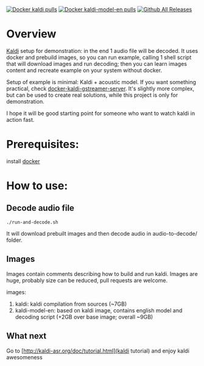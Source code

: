 [![Docker kaldi pulls](https://img.shields.io/docker/pulls/achernetsov/kaldi.svg)](https://hub.docker.com/r/achernetsov/kaldi)
[![Docker kaldi-model-en pulls](https://img.shields.io/docker/pulls/achernetsov/kaldi-model-en.svg)](https://hub.docker.com/r/achernetsov/kaldi-model-en)
[![Github All Releases](https://img.shields.io/github/downloads/achernetsov/kaldi-docker-example/total.svg)](https://github.com/achernetsov/kaldi-docker-example)

# Overview
[Kaldi](http://kaldi-asr.org/) setup for demonstration: in the end 1 audio file will be decoded.
It uses docker and prebuild images, so you can run example, calling 1 shell script that will download images and 
run decoding; then you can learn images content and recreate example on your system without docker.

Setup of example is minimal: Kaldi + acoustic model. If you want something practical, check 
[docker-kaldi-gstreamer-server](https://github.com/jcsilva/docker-kaldi-gstreamer-server).
It's slightly more complex, but can be used to create real solutions, while this project is only for demonstration. 

I hope it will be good starting point for someone who want to watch kaldi in action fast.

# Prerequisites:
install [docker](https://www.docker.com/get-docker)

# How to use:
## Decode audio file
``` ./run-and-decode.sh ```

It will download prebuilt images and then decode audio in audio-to-decode/ folder.

## Images 
Images contain comments describing how to build and run kaldi.
Images are huge, probably size can be reduced, pull requests are welcome.

images:
1. kaldi: kaldi compilation from sources (~7GB)
2. kaldi-model-en: based on kaldi image, contains english model and decoding script (+2GB over base image; overall ~9GB)

## What next 
Go to [http://kaldi-asr.org/doc/tutorial.html](kaldi tutorial) and enjoy kaldi awesomeness